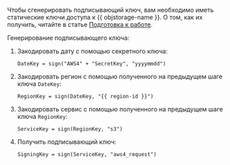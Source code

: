 Чтобы сгенерировать подписывающий ключ, вам необходимо иметь статические ключи доступа к {{ objstorage-name }}. О том, как их получить, читайте в статье [Подготовка к работе](../../storage/s3/index.md#before-you-begin).

Генерирование подписывающего ключа:

1. Закодировать дату с помощью секретного ключа:

    ```
    DateKey = sign("AWS4" + "SecretKey", "yyyymmdd")
    ```

2. Закодировать регион с помощью полученного на предыдущем шаге ключа `DateKey`:

    ```
    RegionKey = sign(DateKey, "{{ region-id }}")
    ```

3. Закодировать сервис с помощью полученного на предыдущем шаге ключа `RegionKey`:

    ```
    ServiceKey = sign(RegionKey, "s3")
    ```

4. Получить подписывающий ключ:

    ```
    SigningKey = sign(ServiceKey, "aws4_request")
    ```